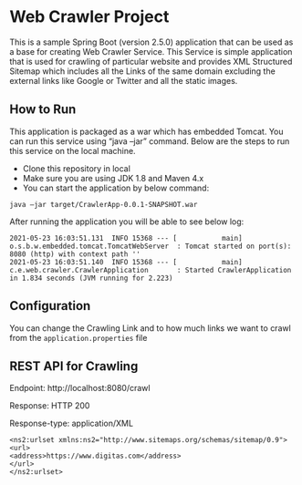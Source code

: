 # Web Crawler Project
This is a sample Spring Boot (version 2.5.0) application that can be used as a base for creating Web Crawler Service. This Service is simple application that is used for crawling of particular website and provides XML Structured Sitemap which includes all the Links of the same domain excluding the external links like Google or Twitter and all the static images.
## How to Run
This application is packaged as a war which has embedded Tomcat. You can run this service using “java –jar” command. Below are the steps to run this service on the local machine.
*	Clone this repository in local
*	Make sure you are using JDK 1.8 and Maven 4.x
*	You can start the application by below command:
```shell
java –jar target/CrawlerApp-0.0.1-SNAPSHOT.war
```

After running the application you will be able to see below log:
```shell
2021-05-23 16:03:51.131  INFO 15368 --- [           main] o.s.b.w.embedded.tomcat.TomcatWebServer  : Tomcat started on port(s): 8080 (http) with context path ''
2021-05-23 16:03:51.140  INFO 15368 --- [           main] c.e.web.crawler.CrawlerApplication       : Started CrawlerApplication in 1.834 seconds (JVM running for 2.223)
```

## Configuration
You can change the Crawling Link and to how much links we want to crawl from the `application.properties` file

## REST API for Crawling
Endpoint: http://localhost:8080/crawl 

Response: HTTP 200

Response-type: application/XML
```shell
<ns2:urlset xmlns:ns2="http://www.sitemaps.org/schemas/sitemap/0.9">
<url>
<address>https://www.digitas.com</address>
</url>
</ns2:urlset>
```
